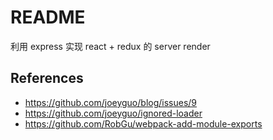# README
利用 express 实现 react + redux 的 server render

## References
- https://github.com/joeyguo/blog/issues/9
- https://github.com/joeyguo/ignored-loader
- https://github.com/RobGu/webpack-add-module-exports
